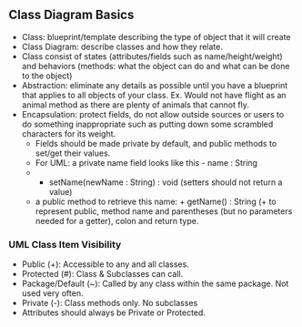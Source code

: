 ## Class Diagram Basics
- Class: blueprint/template describing the type of object that it will create
- Class Diagram: describe classes and how they relate.
- Class consist of states (attributes/fields such as name/height/weight) and behaviors (methods: what the object can do and what can be done to the object)
- Abstraction: eliminate any details as possible until you have a blueprint that applies to all objects of your class. Ex. Would not have flight as an animal method as there are plenty of animals that cannot fly.
- Encapsulation: protect fields, do not allow outside sources or users to do something inappropriate such as putting down some scrambled characters for its weight.
  - Fields should be made private by default, and public methods to set/get their values.
  - For UML: a private name field looks like this - name : String
  - + setName(newName : String) : void (setters should not return a value)
  - a public method to retrieve this name: + getName() : String (+ to represent public, method name and parentheses (but no parameters needed for a getter), colon and return type.

### UML Class Item Visibility
- Public (+): Accessible to any and all classes.
- Protected (#): Class & Subclasses can call.
- Package/Default (~): Called by any class within the same package. Not used very often.
- Private (-): Class methods only. No subclasses
- Attributes should always be Private or Protected.
